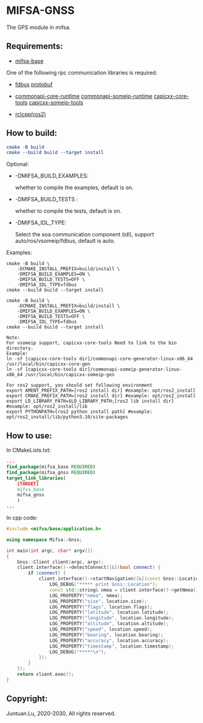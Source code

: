 # MIFSA-GNSS

The GPS module in mifsa.

## Requirements:

- [mifsa-base](https://github.com/lujuntuan/mifsa-base)

One of the following rpc communication libraries is required: 

- [fdbus](https://gitee.com/jeremyczhen/fdbus) [protobuf](https://github.com/protocolbuffers/protobuf)

- [commonapi-core-runtime](https://github.com/COVESA/capicxx-core-runtime) [commonapi-someip-runtime](https://github.com/COVESA/capicxx-someip-runtime) [capicxx-core-tools](https://github.com/COVESA/capicxx-core-tools) [capicxx-someip-tools](https://github.com/COVESA/capicxx-someip-tools)

- [rclcpp(ros2)](https://github.com/ros2/rclcpp)

## How to build:

```cmake
cmake -B build
cmake --build build --target install
```

Optional:

- -DMIFSA_BUILD_EXAMPLES: 

  whether to compile the examples, default is on.

- -DMIFSA_BUILD_TESTS :

  whether to compile the tests, default is on.

- -DMIFSA_IDL_TYPE: 

  Select the soa communication component (idl), support auto/ros/vsomeip/fdbus, default is auto.

Examples:

```shell
cmake -B build \
	-DCMAKE_INSTALL_PREFIX=build/install \
	-DMIFSA_BUILD_EXAMPLES=ON \
	-DMIFSA_BUILD_TESTS=OFF \
	-DMIFSA_IDL_TYPE=fdbus
cmake --build build --target install
```

```shell
cmake -B build \
	-DCMAKE_INSTALL_PREFIX=build/install \
	-DMIFSA_BUILD_EXAMPLES=ON \
	-DMIFSA_BUILD_TESTS=OFF \
	-DMIFSA_IDL_TYPE=fdbus
cmake --build build --target install
```

```shell
Note:
For vsomeip support, capicxx-core-tools Need to link to the bin directory.
Example:
ln -sf [capicxx-core-tools dir]/commonapi-core-generator-linux-x86_64 /usr/local/bin/capicxx-core-gen
ln -sf [capicxx-core-tools dir]/commonapi-someip-generator-linux-x86_64 /usr/local/bin/capicxx-someip-gen

For ros2 support, you should set following environment
export AMENT_PREFIX_PATH=[ros2 install dir] #example: opt/ros2_install
export CMAKE_PREFIX_PATH=[ros2 install dir] #example: opt/ros2_install
export LD_LIBRARY_PATH=$LD_LIBRARY_PATH;[ros2 lib install dir] #example: opt/ros2_install/lib
export PYTHONPATH=[ros2 python install path] #example: opt/ros2_install/lib/python3.10/site-packages
```

## How to use:

In CMakeLists.txt:

```cmake
...
find_package(mifsa_base REQUIRED)
find_package(mifsa_gnss REQUIRED)
target_link_libraries(
    [TARGET]
    mifsa_base
    mifsa_gnss
    )
...
```

In cpp code:

```c++
#include <mifsa/base/application.h>

using namespace Mifsa::Gnss;

int main(int argc, char* argv[])
{
    Gnss::Client client(argc, argv);
    client.interface()->detectConnect([&](bool connect) {
        if (connect) {
            client.interface()->startNavigation([&](const Gnss::Location& location) {
                LOG_DEBUG("***** print Gnss::Location");
                const std::string& nmea = client.interface()->getNmea();
                LOG_PROPERTY("nmea", nmea);
                LOG_PROPERTY("size", location.size);
                LOG_PROPERTY("flags", location.flags);
                LOG_PROPERTY("latitude", location.latitude);
                LOG_PROPERTY("longitude", location.longitude);
                LOG_PROPERTY("altitude", location.altitude);
                LOG_PROPERTY("speed", location.speed);
                LOG_PROPERTY("bearing", location.bearing);
                LOG_PROPERTY("accuracy", location.accuracy);
                LOG_PROPERTY("timestamp", location.timestamp);
                LOG_DEBUG("*****\n");
            });
        }
    });
    return client.exec();
}
```

## Copyright:

Juntuan.Lu, 2020-2030, All rights reserved.
